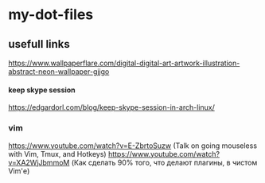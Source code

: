 # my-dot-files



## usefull links

https://www.wallpaperflare.com/digital-digital-art-artwork-illustration-abstract-neon-wallpaper-gjjgo

#### keep skype session
https://edgardorl.com/blog/keep-skype-session-in-arch-linux/

### vim
https://www.youtube.com/watch?v=E-ZbrtoSuzw (Talk on going mouseless with Vim, Tmux, and Hotkeys)
https://www.youtube.com/watch?v=XA2WjJbmmoM (Как сделать 90% того, что делают плагины, в чистом Vim'е)
